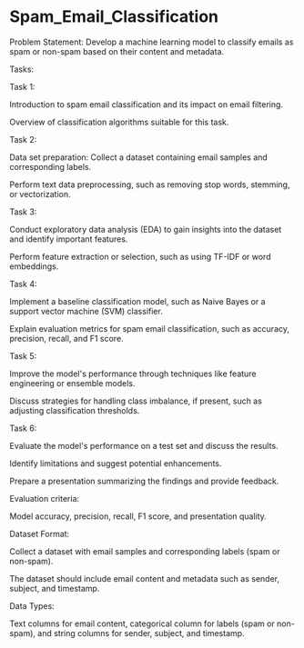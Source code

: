 # Spam_Email_Classification
Problem Statement: Develop a machine learning model to classify emails as spam or non-spam based
on their content and metadata.

Tasks:

Task 1:

Introduction to spam email classification and its impact on email filtering.

Overview of classification algorithms suitable for this task.

Task 2:

Data set preparation: Collect a dataset containing email samples and corresponding labels.

Perform text data preprocessing, such as removing stop words, stemming, or vectorization.

Task 3:

Conduct exploratory data analysis (EDA) to gain insights into the dataset and identify important
features.

Perform feature extraction or selection, such as using TF-IDF or word embeddings.

Task 4:

Implement a baseline classification model, such as Naive Bayes or a support vector machine (SVM)
classifier.

Explain evaluation metrics for spam email classification, such as accuracy, precision, recall, and F1 score.

Task 5:

Improve the model's performance through techniques like feature engineering or ensemble models.

Discuss strategies for handling class imbalance, if present, such as adjusting classification thresholds.

Task 6:

Evaluate the model's performance on a test set and discuss the results.

Identify limitations and suggest potential enhancements.

Prepare a presentation summarizing the findings and provide feedback.

Evaluation criteria: 

Model accuracy, precision, recall, F1 score, and presentation quality.

Dataset Format:

Collect a dataset with email samples and corresponding labels (spam or non-spam).

The dataset should include email content and metadata such as sender, subject, and timestamp.

Data Types:

Text columns for email content, categorical column for labels (spam or non-spam), and string columns for sender, subject, and timestamp.
